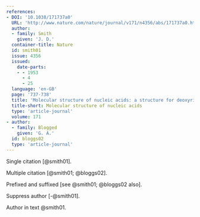 ```yaml
---
references:
- DOI: '10.1038/171737a0'
  URL: 'http://www.nature.com/nature/journal/v171/n4356/abs/171737a0.html'
  author:
  - family: Smith
    given: 'J. D.'
  container-title: Nature
  id: smith01
  issue: 4356
  issued:
    date-parts:
    - - 1953
      - 4
      - 25
  language: 'en-GB'
  page: '737-738'
  title: 'Molecular structure of nucleic acids: a structure for deoxyribose nucleic acid'
  title-short: Molecular structure of nucleic acids
  type: 'article-journal'
  volume: 171
- author:
  - family: Blogged
    given: 'G. A.'
  id: bloggs02
  type: 'article-journal'
---
```


Single citation [@smith01].

Multiple citation [@smith01; @bloggs02].

Prefixed and suffixed [see @smith01; @bloggs02 also].

Suppress author [-@smith01].

Author in text @smith01.

